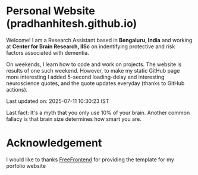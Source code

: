 # Personal Website (pradhanhitesh.github.io)
Welcome! I am a Research Assistant based in <b>Bengaluru, India</b> and working at <b>Center for Brain Research, IISc</b> on indentifying protective and risk factors associated with dementia.

On weekends, I learn how to code and work on projects. The website is results of one such weekend. However, to make my static GitHub page more interesting I added 5-second loading-delay and interesting neuroscience quotes, and the quote updates everyday (thanks to GitHub actions).

Last updated on: 2025-07-11 10:30:23 IST

Last fact: It's a myth that you only use 10% of your brain. Another common fallacy is that brain size determines how smart you are.

# Acknowledgement
I would like to thanks <a href="https://freefrontend.com/">FreeFrontend</a> for providing the template for my porfolio website 